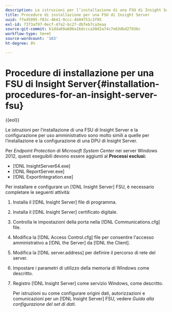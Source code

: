 ```yaml
---
description: Le istruzioni per l’installazione di una FSU di Insight Server e la configurazione per uso amministrativo sono molto simili a quelle per l’installazione e la configurazione di una DPU di Insight Server.
title: Procedure di installazione per una FSU di Insight Server
uuid: ffed5095-f83c-4641-9ccc-4b94f51c3f95
exl-id: 7373af97-0ecf-47a2-bc27-dbfeb7ca3eaa
source-git-commit: b1dda69a606a16dccca30d2a74c7e63dbd27936c
workflow-type: tm+mt
source-wordcount: '163'
ht-degree: 8%

---
```


# Procedure di installazione per una FSU di Insight Server{#installation-procedures-for-an-insight-server-fsu}

{{eol}}

Le istruzioni per l’installazione di una FSU di Insight Server e la configurazione per uso amministrativo sono molto simili a quelle per l’installazione e la configurazione di una DPU di Insight Server.

Per *Endpoint Protection di Microsoft System Center* nei server Windows 2012, questi eseguibili devono essere aggiunti al **Processi esclusi:**

* [!DNL InsightServer64.exe]
* [!DNL ReportServer.exe]
* [!DNL ExportIntegration.exe]

Per installare e configurare un [!DNL Insight Server] FSU, è necessario completare le seguenti attività:

1. Installa il [!DNL Insight Server] file di programma.
1. Installa il [!DNL Insight Server] certificato digitale.
1. Controlla le impostazioni della porta nella [!DNL Communications.cfg] file.
1. Modifica la [!DNL Access Control.cfg] file per consentire l&#39;accesso amministrativo a [!DNL the Server] da [!DNL the Client].
1. Modifica la [!DNL server.address] per definire il percorso di rete del server.
1. Impostare i parametri di utilizzo della memoria di Windows come descritto.
1. Registro [!DNL Insight Server] come servizio Windows, come descritto.

   Per istruzioni su come configurare origini dati, autorizzazioni e comunicazioni per un [!DNL Insight Server] FSU, vedere *Guida alla configurazione del set di dati*.
